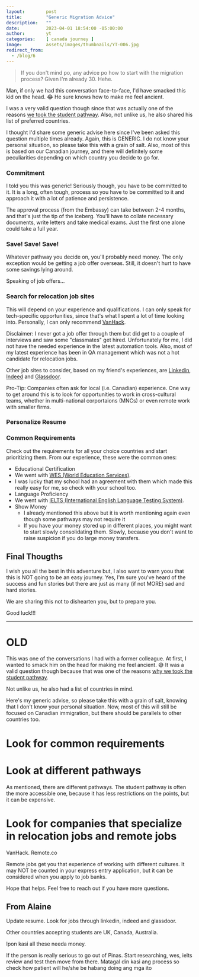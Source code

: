 ```yaml
---
layout:        post
title:         "Generic Migration Advice"
description:   ""
date:          2023-04-01 18:54:00 -05:00:00
author:        yt
categories:    [ canada journey ]
image:         assets/images/thumbnails/YT-006.jpg
redirect_from:
  - /blog/6
---
```


> If you don't mind po, any advice po how to start with the migration process? Given I'm already 30. Hehe. 

Man, if only we had this conversation face-to-face, I'd have smacked this kid on the head. 😂 He sure knows how to make me feel ancient. 

I was a very valid question though since that was actually one of the reasons [we took the student pathway](/blog/5). Also, not unlike us, he also shared his list of preferred countries. 

I thought I'd share some generic advise here since I've been asked this question multiple times already. Again, this is GENERIC. I do not know your personal situation, so please take this with a grain of salt. Also, most of this is based on our Canadian journey, and there will definitely some peculiarities depending on which country you decide to go for. 

### Commitment

I told you this was generic! Seriously though, you have to be committed to it. It is a long, often tough, process so you have to be committed to it and approach it with a lot of patience and persistence. 

The approval process (from the Embassy) can take between 2-4 months, and that's just the tip of the iceberg. You'll have to collate necessary documents, write letters and take medical exams. Just the first one alone could take a full year. 

### Save! Save! Save!

Whatever pathway you decide on, you'll probably need money. The only exception would be getting a job offer overseas. Still, it doesn't hurt to have some savings lying around. 

Speaking of job offers...

### Search for relocation job sites

This will depend on your experience and qualifications. I can only speak for tech-specific opportunities, since that's what I spent a lot of time looking into. Personally, I can only recommend [VanHack](www.vanhack.com). 

Disclaimer: I never got a job offer through them but did get to a couple of interviews and saw some "classmates" get hired. Unfortunately for me, I did not have the needed experience in the latest automation tools. Also, most of my latest experience has been in QA management which was not a hot candidate for relocation jobs. 

Other job sites to consider, based on my friend's experiences, are [Linkedin](https://linkedin.com), [Indeed](https://indeed.com) and [Glassdoor](https://glassdoor.com).

Pro-Tip: Companies often ask for local (i.e. Canadian) experience. One way to get around this is to look for opportunities to work in cross-cultural teams, whether in multi-national corportaions (MNCs) or even remote work with smaller firms. 

### Personalize Resume



### Common Requirements

Check out the requirements for all your choice countries and start prioritizing them. From our experience, these were the common ones:

- Educational Certification
 - We went with [WES (World Education Services)](https://www.wes.org).
 - I was lucky that my school had an agreement with them which made this really easy for me, so check with your school too. 
- Language Proficiency
 - We went with [IELTS (International English Language Testing System)](https://ieltsregistration.britishcouncil.org).
- Show Money 
	- I already mentioned this above but it is worth mentioning again even though some pathways may not require it 
	- If you have your money stored up in different places, you might want to start slowly consolidating them. Slowly, because you don't want to raise suspicion if you do large money transfers.

## Final Thougths

I wish you all the best in this adventure but, I also want to warn yoou that this is NOT going to be an easy journey. Yes, I'm sure you've heard of the success and fun stories but there are just as many (if not MORE) sad and hard stories. 

We are sharing this not to dishearten you, but to prepare you. 

Good luck!!!


<hr>

# OLD

This was one of the conversations I had with a former colleague. At first, I wanted to smack him on the head for making me feel ancient. 😅 It was a valid question though because that was one of the reasons [why we took the student pathway](xxx). 

Not unlike us, he also had a list of countries in mind.

Here's my generic advise, so please take this with a grain of salt, knowing that I don't know your personal situation. Now, most of this will still be focused on Canadian immigration, but there should be parallels to other countries too.

# Look for common requirements




# Look at different pathways

As mentioned, there are different pathways. The student pathway is often the more accessible one, because it has less restrictions on the points, but it can be expensive.

# Look for companies that specialize in relocation jobs and remote jobs

VanHack. Remote.co

Remote jobs get you that experience of working with different cultures. It may NOT be counted in your express entry application, but it can be considered when you apply to job banks.  


Hope that helps. Feel free to reach out if you have more questions. 

## From Alaine
Update resume. Look for jobs through linkedin, indeed and glassdoor. 

Other countries accepting students are UK, Canada, Australia. 

Ipon kasi all these needa money. 

If the person is really serious to go out of Pinas. Start researching, wes, ielts review and test then move from there. Matagal din kasi ang process so check how patient will he/she be habang doing ang mga ito